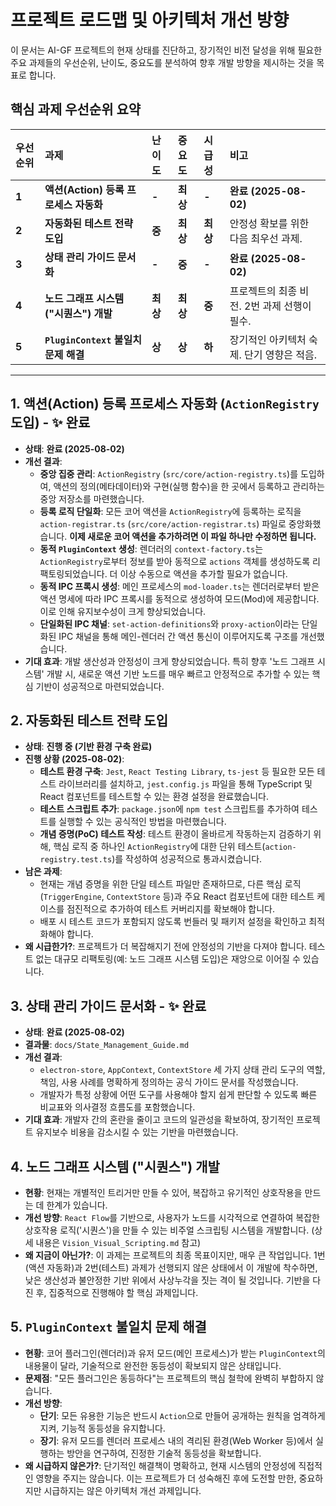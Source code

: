 # 프로젝트 로드맵 및 아키텍처 개선 방향

이 문서는 AI-GF 프로젝트의 현재 상태를 진단하고, 장기적인 비전 달성을 위해 필요한 주요 과제들의 우선순위, 난이도, 중요도를 분석하여 향후 개발 방향을 제시하는 것을 목표로 합니다.

## 핵심 과제 우선순위 요약

| 우선순위 | 과제                               | 난이도 | 중요도   | 시급성   | 비고                                                 |
| :------- | :--------------------------------- | :----- | :------- | :------- | :--------------------------------------------------- |
| **1**    | **액션(Action) 등록 프로세스 자동화** | **-**  | **최상** | **-**    | **완료 (2025-08-02)**                                |
| **2**    | **자동화된 테스트 전략 도입**        | **중**   | **최상** | **최상** | 안정성 확보를 위한 다음 최우선 과제.               |
| **3**    | **상태 관리 가이드 문서화**          | **-**  | **중**   | **-**    | **완료 (2025-08-02)**                                |
| **4**    | **노드 그래프 시스템 ("시퀀스") 개발** | **최상** | **최상** | **중**   | 프로젝트의 최종 비전. 2번 과제 선행이 필수.        |
| **5**    | **`PluginContext` 불일치 문제 해결**   | **상**   | **상**   | **하**   | 장기적인 아키텍처 숙제. 단기 영향은 적음.          |

---

## 1. 액션(Action) 등록 프로세스 자동화 (`ActionRegistry` 도입) - ✨ 완료

-   **상태**: **완료 (2025-08-02)**
-   **개선 결과**:
    -   **중앙 집중 관리**: `ActionRegistry` (`src/core/action-registry.ts`)를 도입하여, 액션의 정의(메타데이터)와 구현(실행 함수)을 한 곳에서 등록하고 관리하는 중앙 저장소를 마련했습니다.
    -   **등록 로직 단일화**: 모든 코어 액션을 `ActionRegistry`에 등록하는 로직을 `action-registrar.ts` (`src/core/action-registrar.ts`) 파일로 중앙화했습니다. **이제 새로운 코어 액션을 추가하려면 이 파일 하나만 수정하면 됩니다.**
    -   **동적 `PluginContext` 생성**: 렌더러의 `context-factory.ts`는 `ActionRegistry`로부터 정보를 받아 동적으로 `actions` 객체를 생성하도록 리팩토링되었습니다. 더 이상 수동으로 액션을 추가할 필요가 없습니다.
    -   **동적 IPC 프록시 생성**: 메인 프로세스의 `mod-loader.ts`는 렌더러로부터 받은 액션 명세에 따라 IPC 프록시를 동적으로 생성하여 모드(Mod)에 제공합니다. 이로 인해 유지보수성이 크게 향상되었습니다.
    -   **단일화된 IPC 채널**: `set-action-definitions`와 `proxy-action`이라는 단일화된 IPC 채널을 통해 메인-렌더러 간 액션 통신이 이루어지도록 구조를 개선했습니다.
-   **기대 효과**: 개발 생산성과 안정성이 크게 향상되었습니다. 특히 향후 '노드 그래프 시스템' 개발 시, 새로운 액션 기반 노드를 매우 빠르고 안정적으로 추가할 수 있는 핵심 기반이 성공적으로 마련되었습니다.

## 2. 자동화된 테스트 전략 도입

-   **상태**: **진행 중 (기반 환경 구축 완료)**
-   **진행 상황 (2025-08-02)**:
    -   **테스트 환경 구축**: `Jest`, `React Testing Library`, `ts-jest` 등 필요한 모든 테스트 라이브러리를 설치하고, `jest.config.js` 파일을 통해 TypeScript 및 React 컴포넌트를 테스트할 수 있는 환경 설정을 완료했습니다.
    -   **테스트 스크립트 추가**: `package.json`에 `npm test` 스크립트를 추가하여 테스트를 실행할 수 있는 공식적인 방법을 마련했습니다.
    -   **개념 증명(PoC) 테스트 작성**: 테스트 환경이 올바르게 작동하는지 검증하기 위해, 핵심 로직 중 하나인 `ActionRegistry`에 대한 단위 테스트(`action-registry.test.ts`)를 작성하여 성공적으로 통과시켰습니다.
-   **남은 과제**:
    -   현재는 개념 증명을 위한 단일 테스트 파일만 존재하므로, 다른 핵심 로직(`TriggerEngine`, `ContextStore` 등)과 주요 React 컴포넌트에 대한 테스트 케이스를 점진적으로 추가하여 테스트 커버리지를 확보해야 합니다.
    -   배포 시 테스트 코드가 포함되지 않도록 번들러 및 패키저 설정을 확인하고 최적화해야 합니다.
-   **왜 시급한가?**: 프로젝트가 더 복잡해지기 전에 안정성의 기반을 다져야 합니다. 테스트 없는 대규모 리팩토링(예: 노드 그래프 시스템 도입)은 재앙으로 이어질 수 있습니다.

## 3. 상태 관리 가이드 문서화 - ✨ 완료

-   **상태**: **완료 (2025-08-02)**
-   **결과물**: `docs/State_Management_Guide.md`
-   **개선 결과**:
    -   `electron-store`, `AppContext`, `ContextStore` 세 가지 상태 관리 도구의 역할, 책임, 사용 사례를 명확하게 정의하는 공식 가이드 문서를 작성했습니다.
    -   개발자가 특정 상황에 어떤 도구를 사용해야 할지 쉽게 판단할 수 있도록 빠른 비교표와 의사결정 흐름도를 포함했습니다.
-   **기대 효과**: 개발자 간의 혼란을 줄이고 코드의 일관성을 확보하여, 장기적인 프로젝트 유지보수 비용을 감소시킬 수 있는 기반을 마련했습니다.

## 4. 노드 그래프 시스템 ("시퀀스") 개발

-   **현황**: 현재는 개별적인 트리거만 만들 수 있어, 복잡하고 유기적인 상호작용을 만드는 데 한계가 있습니다.
-   **개선 방향**: `React Flow`를 기반으로, 사용자가 노드를 시각적으로 연결하여 복잡한 상호작용 로직('시퀀스')을 만들 수 있는 비주얼 스크립팅 시스템을 개발합니다. (상세 내용은 `Vision_Visual_Scripting.md` 참고)
-   **왜 지금이 아닌가?**: 이 과제는 프로젝트의 최종 목표이지만, 매우 큰 작업입니다. 1번(액션 자동화)과 2번(테스트) 과제가 선행되지 않은 상태에서 이 개발에 착수하면, 낮은 생산성과 불안정한 기반 위에서 사상누각을 짓는 격이 될 것입니다. 기반을 다진 후, 집중적으로 진행해야 할 핵심 과제입니다.

## 5. `PluginContext` 불일치 문제 해결

-   **현황**: 코어 플러그인(렌더러)과 유저 모드(메인 프로세스)가 받는 `PluginContext`의 내용물이 달라, 기술적으로 완전한 동등성이 확보되지 않은 상태입니다.
-   **문제점**: "모든 플러그인은 동등하다"는 프로젝트의 핵심 철학에 완벽히 부합하지 않습니다.
-   **개선 방향**:
    -   **단기**: 모든 유용한 기능은 반드시 `Action`으로 만들어 공개하는 원칙을 엄격하게 지켜, 기능적 동등성을 유지합니다.
    -   **장기**: 유저 모드를 렌더러 프로세스 내의 격리된 환경(Web Worker 등)에서 실행하는 방안을 연구하여, 진정한 기술적 동등성을 확보합니다.
-   **왜 시급하지 않은가?**: 단기적인 해결책이 명확하고, 현재 시스템의 안정성에 직접적인 영향을 주지는 않습니다. 이는 프로젝트가 더 성숙해진 후에 도전할 만한, 중요하지만 시급하지는 않은 아키텍처 개선 과제입니다.